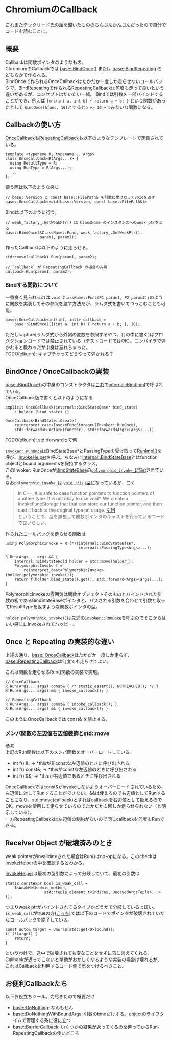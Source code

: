 # ChromiumのCallback
これまたテックリード氏の話を聞いたもののちんぷんかんぷんだったので自分でコードを読むことに。

## 概要
Callbackは関数ポインタのようなもの。  
ChromiumのCallbackでは [base::BindOnce()](https://source.chromium.org/chromium/chromium/src/+/refs/heads/main:base/functional/bind.h;l=62;drc=7825e28a1c167e3ef7da2f1ec48dfa4be818945d) または [base::BindRepeating](https://source.chromium.org/chromium/chromium/src/+/refs/heads/main:base/functional/bind.h;l=82;drc=7825e28a1c167e3ef7da2f1ec48dfa4be818945d) のどちらかで作られる。  
BindOnceで作られるOnceCallbackはたかだか一度しか走らせないコールバックで、BindRepeatingで作られるRepeatingCallbackは何度も走って良いという違いがあるが、コンセプトはだいたい一緒。
Bindでは引数を一部バインドすることができ、例えば `func(int a, int b) { return a + b; }` という関数があったとして `BindOnce(&func, 10)`とすると`b => 10 + b`みたいな関数になる。

## Callbackの使い方
[OnceCallback](https://source.chromium.org/chromium/chromium/src/+/main:base/functional/callback.h;l=73;drc=f42b3c2b9eeb6f3fc1bd672cada21aa36eeed0c7)も[RepeatingCallback](https://source.chromium.org/chromium/chromium/src/+/main:base/functional/callback.h;l=265;drc=f42b3c2b9eeb6f3fc1bd672cada21aa36eeed0c7)も以下のようなテンプレートで定義されている。
```cpp=
template <typename R, typename... Args>
class OnceCallback<R(Args...)> {
  using ResultType = R;
  using RunType = R(Args...);
  ...
};
```
使う際は以下のような感じ
```cpp=
// base::Version と const base::FilePath& を引数に受け取ってvoidを返す
base::OnceCallback<void(base::Version, const base::FilePath&)>
```

Bindは以下のように行う。
```cpp=
// weak_factory_.GetWeakPtr() は ClassName のインスタンスへのweak ptrをとる
base::BindOnce(&ClassName::Func, weak_factory_.GetWeakPtr(),
               param1, param2);
```

作ったCallbackは以下のように走らせる。
```cpp=
std::move(callback).Run(param1, param2);

// `callback` が RepeatingCallback の場合のみ可
callback.Run(param1, param2);
```

### Bindする関数について
一番良く見られるのは `void ClassName::Func(P1 param1, P2 param2);`のように関数を実装してその参照を渡す方法だが、ラムダ式を書いてつっこむことも可能。
```cpp=
base::OnceCallback<int(int, int)> callback =
    base::BindOnce([](int a, int b) { return a + b; }, 10);
```
ただしcapture(ラムダ式から外側の変数を参照するやつ、`[]`の中に書く)はプロダクションコードでは禁止されている（テストコードではOK）。コンパイラで弾かれると教わったが中身は忘れちゃった。  
TODO(elkurin): キャプチャってどうやって弾かれる？

## BindOnce / OnceCallbackの実装
[base::BindOnce()](https://source.chromium.org/chromium/chromium/src/+/refs/heads/main:base/functional/bind.h;l=62;drc=7825e28a1c167e3ef7da2f1ec48dfa4be818945d)の中身のコンストラクタは[これ](https://source.chromium.org/chromium/chromium/src/+/main:base/functional/callback.h;l=238;drc=f42b3c2b9eeb6f3fc1bd672cada21aa36eeed0c7)で[internal::BindImpl](https://source.chromium.org/chromium/chromium/src/+/refs/heads/main:base/functional/bind_internal.h;l=1642-1644;drc=7825e28a1c167e3ef7da2f1ec48dfa4be818945d)で呼ばれている。  
OnceCallback版で書くと以下のようになる
```cpp=
explicit OnceCallback(internal::BindStateBase* bind_state)
    : holder_(bind_state) {}

OnceCallback(BindState::Create(
    reinterpret_cast<InvokeFuncStorage>(Invoker::RunOnce),
    std::forward<Functor>(functor), std::forward<Args>(args)...));
```
TODO(elkurin): std::forwardって何

[`Invoker::RunOnce`](https://source.chromium.org/chromium/chromium/src/+/main:base/functional/bind_internal.h;l=968;drc=64b025b7b6de9963d71438a99a5a624e0d63ca44)はBindStateBase*とPassingTypeを受け取って[RunImpl()](https://source.chromium.org/chromium/chromium/src/+/refs/heads/main:base/functional/bind_internal.h;l=996;drc=7825e28a1c167e3ef7da2f1ec48dfa4be818945d)を呼び、[InvokeHelper](https://source.chromium.org/chromium/chromium/src/+/refs/heads/main:base/functional/bind_internal.h;l=915-958;drc=7825e28a1c167e3ef7da2f1ec48dfa4be818945d)を呼ぶ。ちなみに[internal::BindStateBase](https://source.chromium.org/chromium/chromium/src/+/refs/heads/main:base/functional/callback_internal.h;l=46;drc=7825e28a1c167e3ef7da2f1ec48dfa4be818945d)とはfunction objectとbound argumentsを保持するクラス。  
このInvoker::RunOnceが[BindStateBase]((https://source.chromium.org/chromium/chromium/src/+/refs/heads/main:base/functional/callback_internal.h;l=46;drc=7825e28a1c167e3ef7da2f1ec48dfa4be818945d))の[`polymorphic_invoke_`にSet](https://source.chromium.org/chromium/chromium/src/+/refs/heads/main:base/functional/callback_internal.cc;l=44;drc=7825e28a1c167e3ef7da2f1ec48dfa4be818945d)されている。  
なお`polymorphic_invoke_`は [`void (*)()`型](https://source.chromium.org/chromium/chromium/src/+/refs/heads/main:base/functional/callback_internal.h;l=56;drc=7825e28a1c167e3ef7da2f1ec48dfa4be818945d)になっているが、曰く
> In C++, it is safe to case function pointers to function pointers of another type. It is not okay to use void*. We create a InvokeFuncStorage that that can store our function pointer, and then cast it back to the original type on usage.  [引用](https://source.chromium.org/chromium/chromium/src/+/refs/heads/main:base/functional/callback_internal.h;l=89-92;drc=7825e28a1c167e3ef7da2f1ec48dfa4be818945d)  
ということで、型を無視して関数ポインタのキャストを行っているコードで良いらしい。  

作られたコールバックを走らせる関数は
```cpp=
using PolymorphicInvoke = R (*)(internal::BindStateBase*,
                                internal::PassingType<Args>...);

R Run(Args... arg) && {
    internal::BindStateHold holder = std::move(holder_);
    PolymorphicInvoke f =
        reinterpret_cast<PolymorphicInvoke>(holder.polymorphic_invoke());
    return f(holder.bind_state().get(), std::forward<Args>(args)...);
}
```
PolymorphicInvokeの雰囲気は関数オブジェクトそのものとバインドされた引数の組であるBindStateBaseポインタと、パスされる引数を合わせて引数と取ってResultTypeを返すような関数ポインタの型。

`holder.polymorphic_invoke()`は先述の[`Invoker::RunOnce`](https://source.chromium.org/chromium/chromium/src/+/main:base/functional/bind_internal.h;l=968;drc=64b025b7b6de9963d71438a99a5a624e0d63ca44)を呼ぶのでそこからはいい感じにInvokeされてハッピー。



## Once と Repeating の実装的な違い
上述の通り、[base::OnceCallback](https://source.chromium.org/chromium/chromium/src/+/main:base/functional/callback.h;l=73;drc=f42b3c2b9eeb6f3fc1bd672cada21aa36eeed0c7)はたかだか一度しか走らず、[base::RepeatingCallback](https://source.chromium.org/chromium/chromium/src/+/main:base/functional/callback.h;l=265;drc=f42b3c2b9eeb6f3fc1bd672cada21aa36eeed0c7)は何度でも走らせてよい。  

これは関数を走らせるRun()関数の実装で実現。
```cpp=
// OnceCallback
R Run(Args... args) const& { /* static_assert(); NOTREACHED(); */ }
R Run(Args... args) && { invoke_callback(); }

// RepeatingCallback
R Run(Args... args) const& { inboke_callback(); }
R Run(Args... args) && { invoke_callback(); }
```
このようにOnceCallbackでは const& を禁止する。

### メンバ関数の左辺値右辺値装飾とstd::move
[参考](https://cpprefjp.github.io/lang/cpp11/ref_qualifier_for_this.html)  
上記のRun関数は以下のメンバ関数をオーバーロードしている。  
- int f() &; → *thisが非constな左辺値のときに呼び出される
- int f() const&; → *thisがconstな左辺値のときに呼び出される
- int f() &&; →  *thisが右辺値であるときに呼び出される

OnceCallbackではconst&がinvokeしないようオーバーロードされているため、左辺値に対してRunすることができない。&&は使えるので右辺値としてRunすることになり、std::move(callback)とすればcallbackを右辺値として扱えるのでOK。moveを使用して走らせているのでたかだか１回しか走らせられない（と明示している）。  
一方RepeatingCallbackは左辺値の制約がないので同じcallbackを何度もRunできる。  

## Receiver Object が破壊済みのとき
weak pointerがinvalidateされた場合はRun()はno-opになる。このcheckは[InvokeHelper](https://source.chromium.org/chromium/chromium/src/+/refs/heads/main:base/functional/bind_internal.h;l=915-958;drc=7825e28a1c167e3ef7da2f1ec48dfa4be818945d)の中を確認するとわかる。  

[InvokeHelper](https://source.chromium.org/chromium/chromium/src/+/refs/heads/main:base/functional/bind_internal.h;l=915-958;drc=7825e28a1c167e3ef7da2f1ec48dfa4be818945d)は最初の型引数によって分岐していて、最初の引数は
```cpp=
static constexpr bool is_weak_call =
    IsWeakMethod<is_method,
                 std::tuple_element_t<indices, DecayedArgsTuple>...>();
```
つまりweak ptrがバインドされてるタイプかどうかで分岐しているっぽい。  
`is_weak_call`がtrueの方([こっち](https://source.chromium.org/chromium/chromium/src/+/refs/heads/main:base/functional/bind_internal.h;l=932-958;drc=7825e28a1c167e3ef7da2f1ec48dfa4be818945d))では以下のコードでポインタが破壊されていたらコールバックを終了している。
```cpp=
const auto& target = Unwrap(std::get<0>(bound));
if (!target) {
    return;
}
```
というわけで、途中で破壊されても変なことをせずに宙に消えてくれる。  
Callbackが返ってこないと挙動がおかしくなるような実装の場合は壊れるが、これはCallbackを利用するコード側で気をつけるべきこと。

## お便利Callbackたち
以下お役立ちツール。力尽きたので概要だけ
- [base::DoNothing](https://source.chromium.org/chromium/chromium/src/+/main:base/functional/callback_helpers.h;l=178;drc=1e19bc33707960385f0541a5288176af528c1bbc): なんもせん
- [base::DoNothingWithBoundArgs](https://source.chromium.org/chromium/chromium/src/+/main:base/functional/callback_helpers.h;l=210;drc=1e19bc33707960385f0541a5288176af528c1bbc): 引数のbindだけする。objectのライフタイムで管理する系に役に立つ
- [base::BarrierCallback](https://source.chromium.org/chromium/chromium/src/+/main:base/barrier_callback.h): いくつかの結果が返ってくるのを待ってからRun。RepeatingCallbackの使いどころ